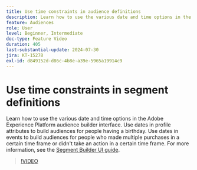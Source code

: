```yaml
---
title: Use time constraints in audience definitions
description: Learn how to use the various date and time options in the Adobe Experience Platform audience builder interface.
feature: Audiences
role: User
level: Beginner, Intermediate
doc-type: Feature Video
duration: 405
last-substantial-update: 2024-07-30
jira: KT-15278
exl-id: d849152d-d86c-4b8e-a39e-5965a19914c9
---
```

# Use time constraints in segment definitions

Learn how to use the various date and time options in the Adobe Experience Platform audience builder interface. Use dates in profile attributes to build audiences for people having a birthday. Use dates in events to build audiences for people who made multiple purchases in a certain time frame or didn't take an action in a certain time frame. For more information, see the [Segment Builder UI guide](https://experienceleague.adobe.com/en/docs/experience-platform/segmentation/ui/segment-builder).

>[!VIDEO](https://video.tv.adobe.com/v/3432259/?learn=on)
